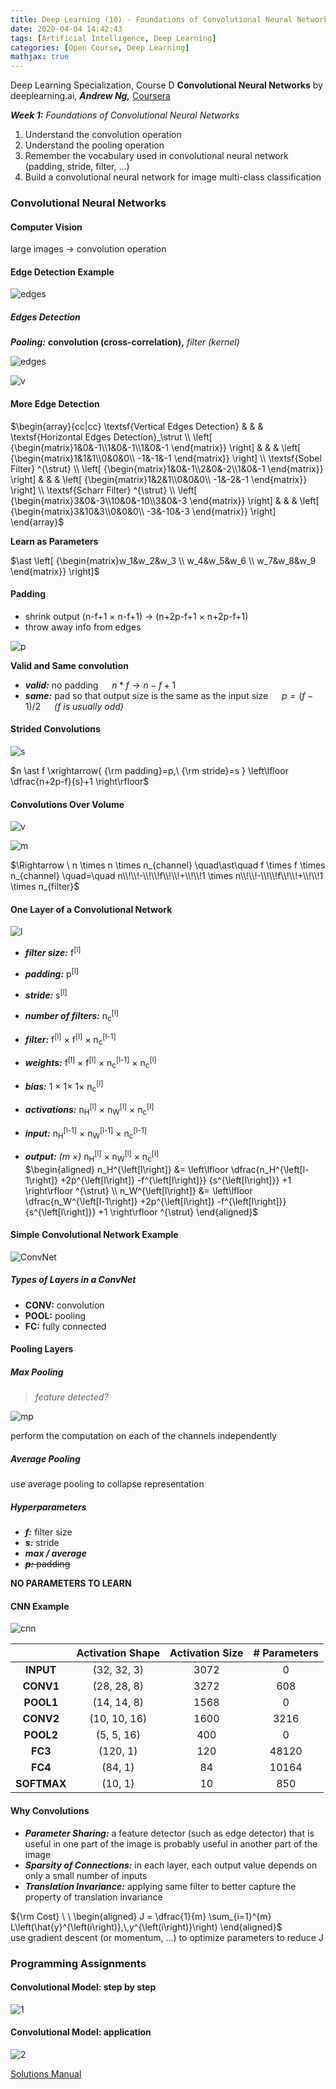 ```yaml
---
title: Deep Learning (10) · Foundations of Convolutional Neural Networks
date: 2020-04-04 14:42:43
tags: [Artificial Intelligence, Deep Learning]
categories: [Open Course, Deep Learning]
mathjax: true
---
```


Deep Learning Specialization, Course D
**Convolutional Neural Networks** by deeplearning.ai, ***Andrew Ng,*** [Coursera]( https://www.coursera.org/learn/neural-networks-deep-learning/home/info)

***Week 1:*** *Foundations of Convolutional Neural Networks*

1. Understand the convolution operation
2. Understand the pooling operation
3. Remember the vocabulary used in convolutional neural network (padding, stride, filter, ...)
4. Build a convolutional neural network for image multi-class classification

<!-- more -->

### Convolutional Neural Networks

#### Computer Vision

large images → convolution operation

#### Edge Detection Example

![edges](dl-su-10/1.png)

##### Edges Detection

***Pooling:*** **convolution (cross-correlation),** *filter (kernel)*

![edges](dl-su-10/2.gif)

![v](dl-su-10/3.png)

#### More Edge Detection

$\begin{array}{cc|cc} \textsf{Vertical Edges Detection} & & & \textsf{Horizontal Edges Detection}_\strut \\ \left[ {\begin{matrix}1&0&-1\\1&0&-1\\1&0&-1 \end{matrix}} \right] & & & \left[ {\begin{matrix}1&1&1\\0&0&0\\ -1&-1&-1 \end{matrix}} \right] \\ \textsf{Sobel Filter} ^{\strut} \\ \left[ {\begin{matrix}1&0&-1\\2&0&-2\\1&0&-1 \end{matrix}} \right] & & & \left[ {\begin{matrix}1&2&1\\0&0&0\\ -1&-2&-1 \end{matrix}} \right] \\ \textsf{Scharr Filter} ^{\strut} \\ \left[ {\begin{matrix}3&0&-3\\10&0&-10\\3&0&-3 \end{matrix}} \right] & & & \left[ {\begin{matrix}3&10&3\\0&0&0\\ -3&-10&-3 \end{matrix}} \right] \end{array}$

**Learn as Parameters**

$\ast \left[ {\begin{matrix}w_1&w_2&w_3 \\ w_4&w_5&w_6 \\ w_7&w_8&w_9 \end{matrix}} \right]$

#### Padding

- shrink output (n-f+1 × n-f+1) → (n+2p-f+1 × n+2p-f+1)
- throw away info from edges

![p](dl-su-10/4.png)

**Valid and Same convolution**  

- ***valid:*** no padding &emsp; $n \ast f \rightarrow n-f+1$
- ***same:*** pad so that output size is the same as the input size &emsp; $p=(f-1)/2$ &emsp; *(f is usually odd)*

#### Strided Convolutions

![s](dl-su-10/5.png)

$n \ast f \xrightarrow{ {\rm padding}=p,\ {\rm stride}=s } \left\lfloor \dfrac{n+2p-f}{s}+1 \right\rfloor$

#### Convolutions Over Volume

![v](dl-su-10/6.png)

![m](dl-su-10/7.png)

$\Rightarrow \ n \times n \times n_{channel} \quad\ast\quad f \times f \times n_{channel} \quad=\quad n\\!\\!-\\!\\!f\\!\\!+\\!\\!1 \times n\\!\\!-\\!\\!f\\!\\!+\\!\\!1 \times n_{filter}$

#### One Layer of a Convolutional Network

![l](dl-su-10/8.png)

- ***filter size:*** f<sup>[l]</sup>
- ***padding:*** p<sup>[l]</sup>
- ***stride:*** s<sup>[l]</sup>
- ***number of filters:*** n<sub>c</sub><sup>[l]</sup>


- ***filter:*** f<sup>[l]</sup> × f<sup>[l]</sup> × n<sub>c</sub><sup>[l-1]</sup>
- ***weights:*** f<sup>[l]</sup> × f<sup>[l]</sup> × n<sub>c</sub><sup>[l-1]</sup> × n<sub>c</sub><sup>[l]</sup>
- ***bias:*** 1 × 1× 1× n<sub>c</sub><sup>[l]</sup>
- ***activations:*** n<sub>H</sub><sup>[l]</sup> × n<sub>W</sub><sup>[l]</sup> × n<sub>c</sub><sup>[l]</sup>
- ***input:*** n<sub>H</sub><sup>[l-1]</sup> × n<sub>W</sub><sup>[l-1]</sup> × n<sub>c</sub><sup>[l-1]</sup>
- ***output:*** *(m ×)* n<sub>H</sub><sup>[l]</sup> × n<sub>W</sub><sup>[l]</sup> × n<sub>c</sub><sup>[l]</sup>  
  $\begin{aligned} n_H^{\left[l\right]} &= \left\lfloor \dfrac{n_H^{\left[l-1\right]} +2p^{\left[l\right]} -f^{\left[l\right]}} {s^{\left[l\right]}} +1 \right\rfloor ^{\strut} \\ n_W^{\left[l\right]} &= \left\lfloor \dfrac{n_W^{\left[l-1\right]} +2p^{\left[l\right]} -f^{\left[l\right]}} {s^{\left[l\right]}} +1 \right\rfloor ^{\strut} \end{aligned}$

#### Simple Convolutional Network Example

![ConvNet](dl-su-10/9.png)

##### Types of Layers in a ConvNet

- **CONV:** convolution
- **POOL:** pooling
- **FC:** fully connected

#### Pooling Layers

##### Max Pooling

> *feature detected?*

![mp](dl-su-10/10.png)

perform the computation on each of the channels independently

##### Average Pooling

use average pooling to collapse representation

##### Hyperparameters

- ***f:*** filter size
- ***s:*** stride
- ***max / average***
- ~~***p:*** padding~~

**NO PARAMETERS TO LEARN**

#### CNN Example

![cnn](dl-su-10/11.png)

|             | Activation Shape | Activation Size | \# Parameters |
| :---------: | :--------------: | :-------------: | :-----------: |
|  **INPUT**  |   (32, 32, 3)    |      3072       |       0       |
|  **CONV1**  |   (28, 28, 8)    |      3272       |      608      |
|  **POOL1**  |   (14, 14, 8)    |      1568       |       0       |
|  **CONV2**  |   (10, 10, 16)   |      1600       |     3216      |
|  **POOL2**  |    (5, 5, 16)    |       400       |       0       |
|   **FC3**   |     (120, 1)     |       120       |     48120     |
|   **FC4**   |     (84, 1)      |       84        |     10164     |
| **SOFTMAX** |     (10, 1)      |       10        |      850      |

#### Why Convolutions

- ***Parameter Sharing:*** a feature detector (such as edge detector) that is useful in one part of the image is probably useful in another part of the image
- ***Sparsity of Connections:*** in each layer, each output value depends on only a small number of inputs
- ***Translation Invariance:*** applying same filter to better capture the property of translation invariance

${\rm Cost} \ \ \begin{aligned} J = \dfrac{1}{m} \sum_{i=1}^{m} L\left(\hat{y}^{\left(i\right)},\,y^{\left(i\right)}\right) \end{aligned}$  
use gradient descent (or momentum, ...) to optimize parameters to reduce J

### Programming Assignments

#### Convolutional Model: step by step

![1](/dl-su-10/12.png)

#### Convolutional Model: application

![2](/dl-su-10/13.png)

<a href='https://github.com/bugstop/coursera-deep-learning-solutions' target="_blank">Solutions Manual</a>